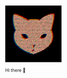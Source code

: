 <p float="left">
<!--START_SECTION:update_image-->
<img src=https://raw.githubusercontent.com/Sceleratis/Sceleratis/main/.github/images/d-15.gif height=180px width=180px align=left; alt=Woops. Guess the image failed... />
<!--END_SECTION:update_image-->
</p>

Hi there 👋
